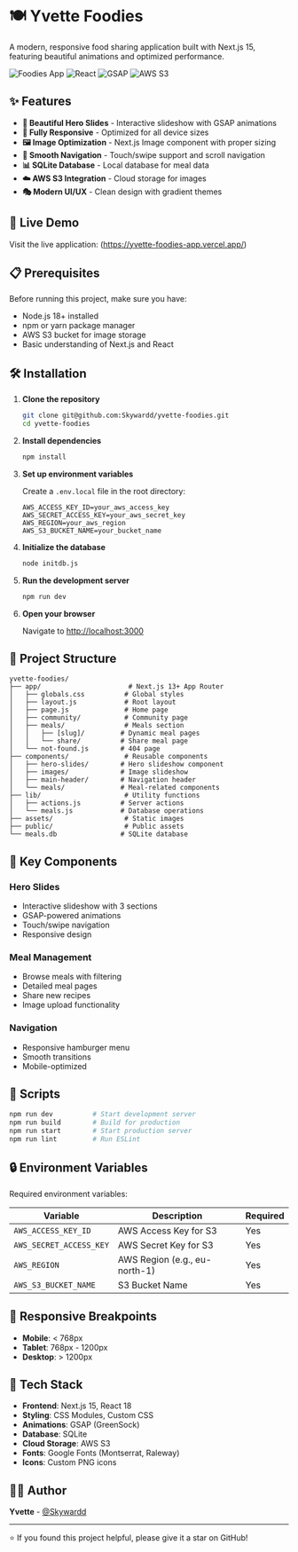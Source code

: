 # 🍽️ Yvette Foodies

A modern, responsive food sharing application built with Next.js 15, featuring beautiful animations and optimized performance.

![Foodies App](https://img.shields.io/badge/Next.js-15.4.5-black?style=for-the-badge&logo=next.js)
![React](https://img.shields.io/badge/React-18-blue?style=for-the-badge&logo=react)
![GSAP](https://img.shields.io/badge/GSAP-Animations-green?style=for-the-badge)
![AWS S3](https://img.shields.io/badge/AWS-S3-orange?style=for-the-badge&logo=amazon-aws)

## ✨ Features

- **🎨 Beautiful Hero Slides** - Interactive slideshow with GSAP animations
- **📱 Fully Responsive** - Optimized for all device sizes
- **🖼️ Image Optimization** - Next.js Image component with proper sizing
- **🔄 Smooth Navigation** - Touch/swipe support and scroll navigation
- **📊 SQLite Database** - Local database for meal data
- **☁️ AWS S3 Integration** - Cloud storage for images
- **🎭 Modern UI/UX** - Clean design with gradient themes

## 🚀 Live Demo

Visit the live application: (https://yvette-foodies-app.vercel.app/)

## 📋 Prerequisites

Before running this project, make sure you have:

- Node.js 18+ installed
- npm or yarn package manager
- AWS S3 bucket for image storage
- Basic understanding of Next.js and React

## 🛠️ Installation

1. **Clone the repository**

   ```bash
   git clone git@github.com:Skywardd/yvette-foodies.git
   cd yvette-foodies
   ```

2. **Install dependencies**

   ```bash
   npm install
   ```

3. **Set up environment variables**

   Create a `.env.local` file in the root directory:

   ```env
   AWS_ACCESS_KEY_ID=your_aws_access_key
   AWS_SECRET_ACCESS_KEY=your_aws_secret_key
   AWS_REGION=your_aws_region
   AWS_S3_BUCKET_NAME=your_bucket_name
   ```

4. **Initialize the database**

   ```bash
   node initdb.js
   ```

5. **Run the development server**

   ```bash
   npm run dev
   ```

6. **Open your browser**

   Navigate to [http://localhost:3000](http://localhost:3000)

## 📁 Project Structure

```
yvette-foodies/
├── app/                      # Next.js 13+ App Router
│   ├── globals.css          # Global styles
│   ├── layout.js            # Root layout
│   ├── page.js              # Home page
│   ├── community/           # Community page
│   ├── meals/               # Meals section
│   │   ├── [slug]/         # Dynamic meal pages
│   │   └── share/          # Share meal page
│   └── not-found.js        # 404 page
├── components/              # Reusable components
│   ├── hero-slides/        # Hero slideshow component
│   ├── images/             # Image slideshow
│   ├── main-header/        # Navigation header
│   └── meals/              # Meal-related components
├── lib/                     # Utility functions
│   ├── actions.js          # Server actions
│   └── meals.js            # Database operations
├── assets/                  # Static images
├── public/                  # Public assets
└── meals.db                # SQLite database
```

## 🎯 Key Components

### Hero Slides

- Interactive slideshow with 3 sections
- GSAP-powered animations
- Touch/swipe navigation
- Responsive design

### Meal Management

- Browse meals with filtering
- Detailed meal pages
- Share new recipes
- Image upload functionality

### Navigation

- Responsive hamburger menu
- Smooth transitions
- Mobile-optimized

## 🔧 Scripts

```bash
npm run dev          # Start development server
npm run build        # Build for production
npm run start        # Start production server
npm run lint         # Run ESLint
```

## 🔒 Environment Variables

Required environment variables:

| Variable                | Description                   | Required |
| ----------------------- | ----------------------------- | -------- |
| `AWS_ACCESS_KEY_ID`     | AWS Access Key for S3         | Yes      |
| `AWS_SECRET_ACCESS_KEY` | AWS Secret Key for S3         | Yes      |
| `AWS_REGION`            | AWS Region (e.g., eu-north-1) | Yes      |
| `AWS_S3_BUCKET_NAME`    | S3 Bucket Name                | Yes      |

## 📱 Responsive Breakpoints

- **Mobile**: < 768px
- **Tablet**: 768px - 1200px
- **Desktop**: > 1200px

## 🎨 Tech Stack

- **Frontend**: Next.js 15, React 18
- **Styling**: CSS Modules, Custom CSS
- **Animations**: GSAP (GreenSock)
- **Database**: SQLite
- **Cloud Storage**: AWS S3
- **Fonts**: Google Fonts (Montserrat, Raleway)
- **Icons**: Custom PNG icons

## 👨‍💻 Author

**Yvette** - [@Skywardd](https://github.com/Skywardd)

---

⭐ If you found this project helpful, please give it a star on GitHub!
